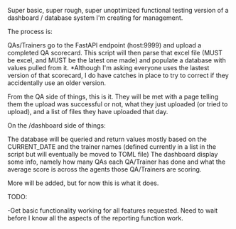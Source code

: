 Super basic, super rough, super unoptimized functional testing version of a dashboard / database system I'm creating for management.

The process is:

QAs/Trainers go to the FastAPI endpoint (host:9999) and upload a completed QA scorecard.
This script will then parse that excel file (MUST be excel, and MUST be the latest one made) and populate a database with values pulled from it.
*Although I'm asking everyone uses the lastest version of that scorecard, I do have catches in place to try to correct if they accidentally use an older version. 

From the QA side of things, this is it. They will be met with a page telling them the upload was successful or not, what they just uploaded (or tried to upload), and a list of files they have uploaded that day.

On the /dashboard side of things:

The database will be queried and return values mostly based on the CURRENT_DATE and the trainer names (defined currently in a list in the script but will eventually be moved to TOML file)
The dashboard display some info, namely how many QAs each QA/Trainer has done and what the average score is across the agents those QA/Trainers are scoring. 

More will be added, but for now this is what it does. 


TODO:

-Get basic functionality working for all features requested. Need to wait before I know all the aspects of the reporting function work.
